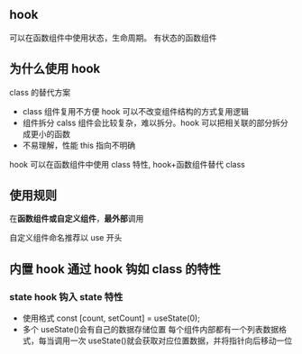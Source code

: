 ## hook

可以在函数组件中使用状态，生命周期。 有状态的函数组件

## 为什么使用 hook

class 的替代方案

- class 组件复用不方便
  hook 可以不改变组件结构的方式复用逻辑
- 组件拆分
  calss 组件会比较复杂，难以拆分。hook 可以把相关联的部分拆分成更小的函数
- 不易理解，性能
  this 指向不明确

hook 可以在函数组件中使用 class 特性, hook+函数组件替代 class

## 使用规则

在**函数组件或自定义组件**，**最外部**调用

自定义组件命名推荐以 use 开头

## 内置 hook 通过 hook 钩如 class 的特性

### state hook 钩入 state 特性

- 使用格式 const [count, setCount] = useState(0);
- 多个 useState()会有自己的数据存储位置
  每个组件内部都有一个列表数据格式，每当调用一次 useState()就会获取对应位置数据，并将指针向后移动一位
